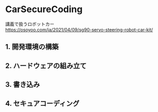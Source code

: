 # CarSecureCoding

講義で扱うロボットカー  
https://osoyoo.com/ja/2021/04/09/sg90-servo-steering-robot-car-kit/

## 1. 開発環境の構築
## 2. ハードウェアの組み立て
## 3. 書き込み
## 4. セキュアコーディング
